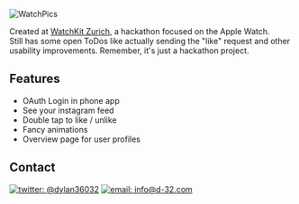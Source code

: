 ![WatchPics](http://46.105.26.1/uploads/watchpics.jpg)

Created at [WatchKit Zurich](http://watchkitzurich.ch), a hackathon focused on the Apple Watch.   
Still has some open ToDos like actually sending the "like" request and other usability improvements. Remember, it's just a hackathon project.


Features
---
- OAuth Login in phone app
- See your instagram feed
- Double tap to like / unlike
- Fancy animations
- Overview page for user profiles

Contact
---

[![twitter: @dylan36032](http://img.shields.io/badge/twitter-%40dylan36032-blue.svg?style=flat)](https://twitter.com/dylan36032) 
[![email: info@d-32.com](http://img.shields.io/badge/email-info%40d--32.com-orange.svg?style=flat)](mailto:info@d-32.com)
